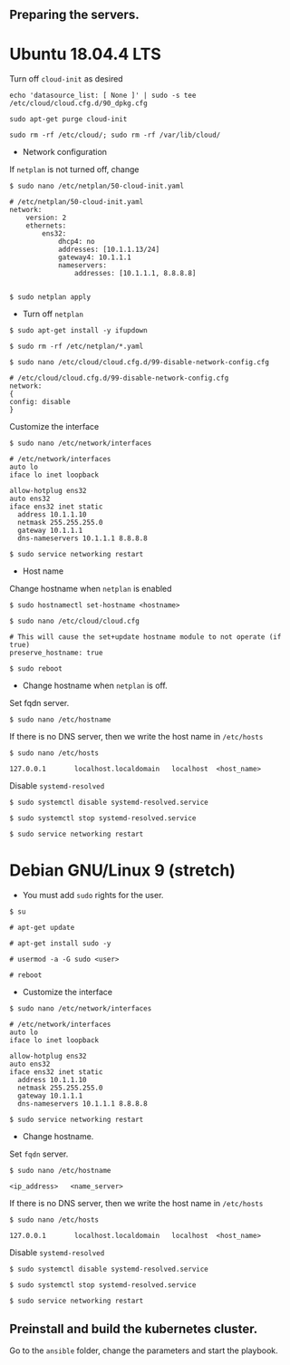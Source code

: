 ## Preparing the servers.


# Ubuntu 18.04.4 LTS

Turn off `cloud-init` as desired
```
echo 'datasource_list: [ None ]' | sudo -s tee /etc/cloud/cloud.cfg.d/90_dpkg.cfg

sudo apt-get purge cloud-init

sudo rm -rf /etc/cloud/; sudo rm -rf /var/lib/cloud/
``` 

 - Network configuration

If `netplan` is not turned off, change
```
$ sudo nano /etc/netplan/50-cloud-init.yaml

# /etc/netplan/50-cloud-init.yaml
network:
    version: 2
    ethernets:
        ens32:
            dhcp4: no
            addresses: [10.1.1.13/24]
            gateway4: 10.1.1.1
            nameservers:
                addresses: [10.1.1.1, 8.8.8.8]


$ sudo netplan apply
```

 - Turn off `netplan`
```
$ sudo apt-get install -y ifupdown

$ sudo rm -rf /etc/netplan/*.yaml

$ sudo nano /etc/cloud/cloud.cfg.d/99-disable-network-config.cfg

# /etc/cloud/cloud.cfg.d/99-disable-network-config.cfg
network:
{
config: disable
}
```
Customize the interface
```
$ sudo nano /etc/network/interfaces

# /etc/network/interfaces
auto lo
iface lo inet loopback

allow-hotplug ens32
auto ens32
iface ens32 inet static
  address 10.1.1.10
  netmask 255.255.255.0
  gateway 10.1.1.1
  dns-nameservers 10.1.1.1 8.8.8.8

$ sudo service networking restart
```
 - Host name

Change hostname when `netplan` is enabled
```
$ sudo hostnamectl set-hostname <hostname>

$ sudo nano /etc/cloud/cloud.cfg

# This will cause the set+update hostname module to not operate (if true)
preserve_hostname: true

$ sudo reboot
```

 - Change hostname when `netplan` is off.

Set fqdn server.
```
$ sudo nano /etc/hostname
```
If there is no DNS server, then we write the host name in `/etc/hosts`
```
$ sudo nano /etc/hosts

127.0.0.1       localhost.localdomain   localhost  <host_name>
```
Disable `systemd-resolved`
```
$ sudo systemctl disable systemd-resolved.service

$ sudo systemctl stop systemd-resolved.service

$ sudo service networking restart
```


# Debian GNU/Linux 9 (stretch)

 - You must add `sudo` rights for the user.
```
$ su

# apt-get update

# apt-get install sudo -y

# usermod -a -G sudo <user>

# reboot
```

 - Customize the interface
```
$ sudo nano /etc/network/interfaces

# /etc/network/interfaces
auto lo
iface lo inet loopback

allow-hotplug ens32
auto ens32
iface ens32 inet static
  address 10.1.1.10
  netmask 255.255.255.0
  gateway 10.1.1.1
  dns-nameservers 10.1.1.1 8.8.8.8

$ sudo service networking restart
```

 - Change hostname.

Set `fqdn` server.
```
$ sudo nano /etc/hostname

<ip_address>   <name_server>
```
If there is no DNS server, then we write the host name in `/etc/hosts`
```
$ sudo nano /etc/hosts

127.0.0.1       localhost.localdomain   localhost  <host_name>
```
Disable `systemd-resolved`
```
$ sudo systemctl disable systemd-resolved.service

$ sudo systemctl stop systemd-resolved.service

$ sudo service networking restart
```


## Preinstall and build the kubernetes cluster.

Go to the `ansible` folder, change the parameters and start the playbook.